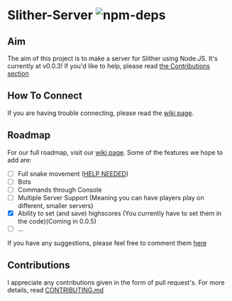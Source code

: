 # Slither-Server ![npm-deps](https://david-dm.org/RowanHarley/Slither-Server.svg)

## Aim

The aim of this project is to make a server for Slither using Node.JS. It's currently at v0.0.3! If you'd like to help, please read <a href="#contributions">the Contributions section</a>

## How To Connect

If you are having trouble connecting, please read the [wiki page](https://github.com/RowanHarley/Slither-Server/wiki/Connecting-To-The-Server).

## Roadmap

For our full roadmap, visit our [wiki page](https://github.com/RowanHarley/Slither-Server/wiki/Roadmap).
Some of the features we hope to add are:

- [ ] Full snake movement ([HELP NEEDED](https://github.com/RowanHarley/Slither-Server/issues/15))
- [ ] Bots
- [ ] Commands through Console
- [ ] Multiple Server Support (Meaning you can have players play on different, smaller servers)
- [x] Ability to set (and save) highscores (You currently have to set them in the code)(Coming in 0.0.5)
- [ ] ...

If you have any suggestions, please feel free to comment them [here](https://github.com/RowanHarley/Slither-Server/issues/1)
<a name="contributions" href="#contributions"></a>

## Contributions

I appreciate any contributions given in the form of pull request's. For more details, read [CONTRIBUTING.md](https://github.com/RowanHarley/Slither-Server/blob/master/CONTRIBUTING.md)
